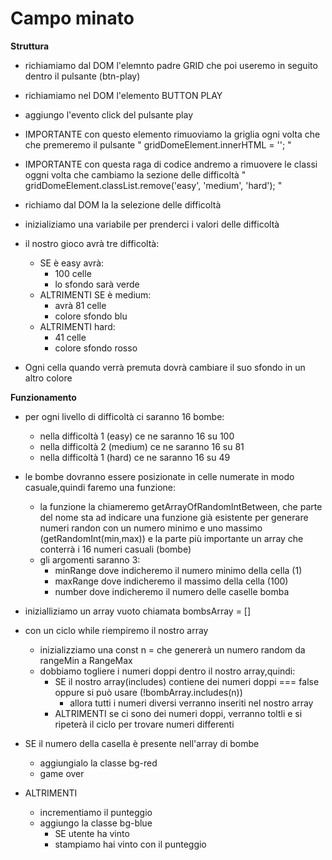 # Campo minato

**Struttura**
- richiamiamo dal DOM  l'elemnto padre GRID
che poi useremo in seguito dentro il pulsante (btn-play)

- richiamiamo nel DOM l'elemento BUTTON PLAY 

- aggiungo l'evento click del pulsante play

- IMPORTANTE con questo elemento rimuoviamo la griglia ogni volta che che premeremo il pulsante
" gridDomeElement.innerHTML = ''; "

 - IMPORTANTE con questa raga di codice andremo a rimuovere le classi oggni volta che cambiamo la sezione delle difficoltà " gridDomeElement.classList.remove('easy', 'medium', 'hard'); "

- richiamo dal DOM la la selezione delle difficoltà
 - inizializiamo una variabile per prenderci i valori delle difficoltà

- il nostro gioco avrà tre difficoltà:
    - SE è easy avrà:
        - 100 celle
        - lo sfondo sarà verde 
    - ALTRIMENTI SE è medium:
        - avrà 81 celle
        - colore sfondo blu 
    - ALTRIMENTI hard:
        - 41 celle
        - colore sfondo rosso

- Ogni cella quando verrà premuta dovrà cambiare il suo sfondo in un altro colore

**Funzionamento**
- per ogni livello di difficoltà ci saranno 16 bombe:
    - nella difficoltà 1 (easy) ce ne saranno 16 su 100
    - nella difficoltà 2 (medium) ce ne saranno 16 su 81
    - nella difficoltà 1 (hard) ce ne saranno 16 su 49

- le bombe dovranno essere posizionate in celle numerate in modo casuale,quindi faremo una funzione:
    - la funzione la chiameremo  getArrayOfRandomIntBetween, che parte del nome sta ad indicare una funzione già esistente per generare numeri randon con  un numero minimo e uno massimo (getRandomInt(min,max)) e la parte più importante un array che conterrà i 16 numeri casuali (bombe)
    - gli argomenti saranno 3:
        - minRange dove indicheremo il numero minimo della cella (1)
        - maxRange dove indicheremo il massimo della cella (100)
        - number dove indicheremo il numero delle caselle bomba

- inizialliziamo un array vuoto chiamata bombsArray = []
- con un ciclo while riempiremo il nostro array 
    - inizializziamo una const n = che genererà un numero random da rangeMin a RangeMax 
    - dobbiamo togliere i numeri doppi dentro il nostro array,quindi:
        - SE il nostro array(includes)  contiene dei numeri doppi === false
        oppure si può usare (!bombArray.includes(n))
            - allora tutti i numeri diversi verranno inseriti nel nostro array
        - ALTRIMENTI se ci sono dei numeri doppi, verranno toltli e si ripeterà il ciclo per trovare numeri differenti

- SE il numero della casella è presente nell'array di bombe 
    - aggiungialo la classe bg-red
    - game over
- ALTRIMENTI
	- incrementiamo il punteggio
	- aggiungo la classe bg-blue
		- SE utente ha vinto
		- stampiamo hai vinto con il punteggio

